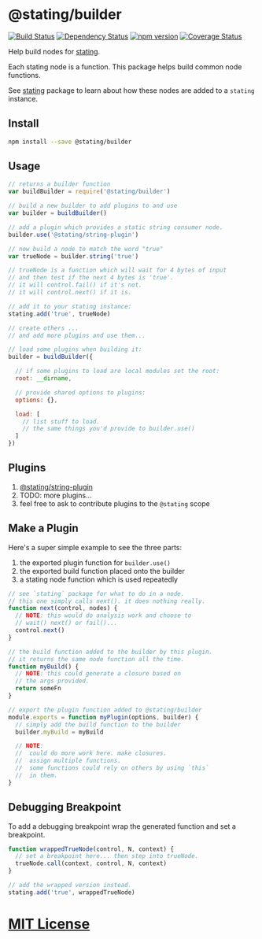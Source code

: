# @stating/builder
[![Build Status](https://travis-ci.org/elidoran/node-stating-builder.svg?branch=master)](https://travis-ci.org/elidoran/node-stating-builder)
[![Dependency Status](https://gemnasium.com/elidoran/node-stating-builder.png)](https://gemnasium.com/elidoran/node-stating-builder)
[![npm version](https://badge.fury.io/js/%40stating%2Fbuilder.svg)](http://badge.fury.io/js/%40stating%2Fbuilder)
[![Coverage Status](https://coveralls.io/repos/github/elidoran/node-stating-builder/badge.svg?branch=master)](https://coveralls.io/github/elidoran/node-stating-builder?branch=master)

Help build nodes for [stating](https://www.npmjs.com/package/stating).

Each stating node is a function. This package helps build common node functions.

See [stating](https://www.npmjs.com/package/stating) package to learn about how these nodes are added to a `stating` instance.


## Install

```sh
npm install --save @stating/builder
```


## Usage

```javascript
// returns a builder function
var buildBuilder = require('@stating/builder')

// build a new builder to add plugins to and use
var builder = buildBuilder()

// add a plugin which provides a static string consumer node.
builder.use('@stating/string-plugin')

// now build a node to match the word "true"
var trueNode = builder.string('true')

// trueNode is a function which will wait for 4 bytes of input
// and then test if the next 4 bytes is 'true'.
// it will control.fail() if it's not.
// it will control.next() if it is.

// add it to your stating instance:
stating.add('true', trueNode)

// create others ...
// and add more plugins and use them...

// load some plugins when building it:
builder = buildBuilder({

  // if some plugins to load are local modules set the root:
  root: __dirname,

  // provide shared options to plugins:
  options: {},

  load: [
    // list stuff to load.
    // the same things you'd provide to builder.use()
  ]
})
```


## Plugins

1. [@stating/string-plugin](https://www.npmjs.com/package/@stating/string-plugin)
2. TODO: more plugins...
3. feel free to ask to contribute plugins to the `@stating` scope


## Make a Plugin

Here's a super simple example to see the three parts:

1. the exported plugin function for `builder.use()`
2. the exported build function placed onto the builder
3. a stating node function which is used repeatedly

```javascript
// see `stating` package for what to do in a node.
// this one simply calls next(). it does nothing really.
function next(control, nodes) {
  // NOTE: this would do analysis work and choose to
  // wait() next() or fail()...
  control.next()
}

// the build function added to the builder by this plugin.
// it returns the same node function all the time.
function myBuild() {
  // NOTE: this could generate a closure based on
  // the args provided.
  return someFn
}

// export the plugin function added to @stating/builder
module.exports = function myPlugin(options, builder) {
  // simply add the build function to the builder
  builder.myBuild = myBuild

  // NOTE:
  //  could do more work here. make closures.
  //  assign multiple functions.
  //  some functions could rely on others by using `this`
  //  in them.
}
```


## Debugging Breakpoint

To add a debugging breakpoint wrap the generated function and set a breakpoint.

```javascript
function wrappedTrueNode(control, N, context) {
  // set a breakpoint here... then step into trueNode.
  trueNode.call(context, control, N, context)  
}

// add the wrapped version instead.
stating.add('true', wrappedTrueNode)
```


# [MIT License](LICENSE)
